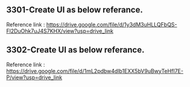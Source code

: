 ## 3301-Create UI as below referance.

Reference link : https://drive.google.com/file/d/1y3dM3uHLLQFbQS-Fl2DuOhk7uJ4S7KHX/view?usp=drive_link

## 3302-Create UI as below referance.

Reference link : https://drive.google.com/file/d/1mL2pdbw4dlb1EXX5bV9uBwyTeHfI7E-P/view?usp=drive_link


